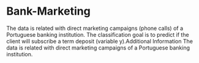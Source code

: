 # Bank-Marketing
The data is related with direct marketing campaigns (phone calls) of a Portuguese banking institution. The classification goal is to predict if the client will subscribe a term deposit (variable y).Additional Information The data is related with direct marketing campaigns of a Portuguese banking institution.
